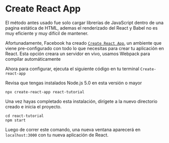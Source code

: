 # Create React App

El método antes usado fue solo cargar librerías de JavaScript dentro de una pagina estática de HTML, ademas el renderizado del React y Babel no es muy eficiente y muy difícil de mantener. 

Afortunadamente, Facebook ha creado [`Create React App`](https://facebook.github.io/create-react-app/), un ambiente que viene pre-configurado con todo lo que necesitas para crear tu aplicación en React. Esta opción creara un servidor en vivo, usamos Webpack para compilar automáticamente 

 Ahora para configurar, ejecuta el siguiente código en tu terminal `Create-react-app` 

Revisa que tengas instalados Node.js  5.0 en esta versión o mayor

```text
npx create-react-app react-tutorial
```

Una vez hayas completado esta instalación, dirígete a la nuevo directorio creado e inicia el proyecto.

```text
cd react-tutorial
npm start
```

Luego de correr este comando, una nueva ventana aparecerá en `localhost:3000`  con tu nueva aplicación de React.

